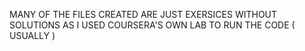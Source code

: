 MANY OF THE FILES CREATED ARE JUST EXERSICES WITHOUT SOLUTIONS AS I USED COURSERA'S OWN LAB TO RUN THE CODE ( USUALLY ) 
